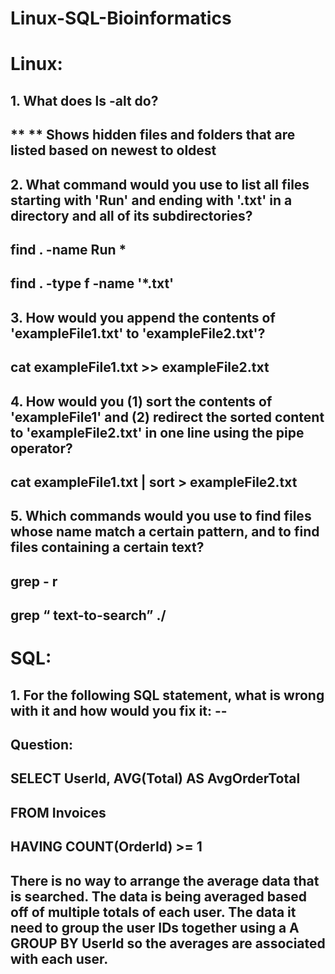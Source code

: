 # Linux-SQL-Bioinformatics
# Linux: 
## 1. What does ls -alt do? 

## ** ** Shows hidden files and folders that are listed based on newest to oldest 

## 2. What command would you use to list all files starting with 'Run' and ending with '.txt' in a directory and all of its subdirectories? 

## find . -name Run \* 
## find . -type f -name '*.txt' 

## 3. How would you append the contents of 'exampleFile1.txt' to 'exampleFile2.txt'? 

## cat exampleFile1.txt >> exampleFile2.txt


## 4. How would you (1) sort the contents of 'exampleFile1' and (2) redirect the sorted content to 'exampleFile2.txt' in one line using the pipe operator? 

## cat exampleFile1.txt | sort > exampleFile2.txt


## 5. Which commands would you use to find files whose name match a certain pattern, and to find files containing a certain text? 

## grep - r
## grep  “ text-to-search” ./



# SQL: 
## 1. For the following SQL statement, what is wrong with it and how would you fix it: -- 
## Question: 

## SELECT UserId, AVG(Total) AS AvgOrderTotal 
## FROM Invoices 
## HAVING COUNT(OrderId) >= 1 

## There is no way to arrange the average data that is searched. The data is being averaged based off of multiple totals of each user. The data it need to group the user IDs together using a A GROUP BY UserId  so the averages are associated with each user.

